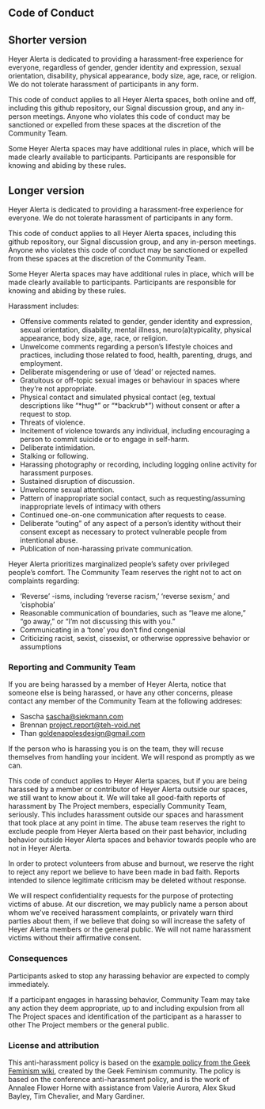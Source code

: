 Code of Conduct
---------------

## Shorter version 

Heyer Alerta is dedicated to providing a harassment-free experience for
everyone, regardless of gender, gender identity and expression, sexual
orientation, disability, physical appearance, body size, age, race, or
religion. We do not tolerate harassment of participants in any form.

This code of conduct applies to all Heyer Alerta spaces, both online and off,
including this github repository, our Signal discussion group, and any
in-person meetings.  Anyone who violates this code of conduct
may be sanctioned or expelled from these spaces at the discretion of the
Community Team.

Some Heyer Alerta spaces may have additional rules in place, which will be made
clearly available to participants. Participants are responsible for knowing and
abiding by these rules.

## Longer version 

Heyer Alerta is dedicated to providing a harassment-free experience for
everyone. We do not tolerate harassment of participants in any form.

This code of conduct applies to all Heyer Alerta spaces, including this github
repository, our Signal discussion group, and any in-person meetings. Anyone who
violates this code of conduct may be sanctioned or expelled from these spaces
at the discretion of the Community Team.

Some Heyer Alerta spaces may have additional rules in place, which will be made
clearly available to participants. Participants are responsible for knowing and
abiding by these rules.

Harassment includes:

- Offensive comments related to gender, gender identity and expression, sexual
  orientation, disability, mental illness, neuro(a)typicality, physical
  appearance, body size, age, race, or religion.
- Unwelcome comments regarding a person’s lifestyle choices and practices,
  including those related to food, health, parenting, drugs, and employment.
- Deliberate misgendering or use of ‘dead’ or rejected names.
- Gratuitous or off-topic sexual images or behaviour  in spaces where they’re
  not appropriate.
- Physical contact and simulated physical contact (eg, textual descriptions
  like “\*hug\*” or “\*backrub\*”) without consent or after a request to stop.
- Threats of violence.
- Incitement of violence towards any individual, including encouraging a person
  to commit suicide or to engage in self-harm.
- Deliberate intimidation.
- Stalking or following.
- Harassing photography or recording, including logging online activity for
  harassment purposes.
- Sustained disruption of discussion.
- Unwelcome sexual attention.
- Pattern of inappropriate social contact, such as requesting/assuming
  inappropriate levels of intimacy with others
- Continued one-on-one communication after requests to cease.
- Deliberate “outing” of any aspect of a person’s identity without their
  consent except as necessary to protect vulnerable people from intentional
  abuse.
- Publication of non-harassing private communication.

Heyer Alerta prioritizes marginalized people’s safety over privileged people’s
comfort. The Community Team reserves the right not to act on complaints
regarding:

- ‘Reverse’ -isms, including ‘reverse racism,’ ‘reverse sexism,’ and ‘cisphobia’
- Reasonable communication of boundaries, such as “leave me alone,” “go away,”
  or “I’m not discussing this with you.”
- Communicating in a ‘tone’ you don’t find congenial
- Criticizing racist, sexist, cissexist, or otherwise oppressive behavior or
  assumptions 

### Reporting and Community Team

If you are being harassed by a member of Heyer Alerta, notice that someone else
is being harassed, or have any other concerns, please contact any member of the
Community Team at the following addreses:

* Sascha <sascha@siekmann.com>
* Brennan <project.report@teh-void.net>
* Than <goldenapplesdesign@gmail.com>

If the person who is harassing you is on the team, they will recuse themselves
from handling your incident. We will respond as promptly as we can.

This code of conduct applies to Heyer Alerta spaces, but if you are being
harassed by a member or contributor of Heyer Alerta outside our spaces, we still
want to know about it. We will take all good-faith reports of harassment by The
Project members, especially Community Team, seriously. This includes harassment
outside our spaces and harassment that took place at any point in time. The
abuse team reserves the right to exclude people from Heyer Alerta based on their
past behavior, including behavior outside Heyer Alerta spaces and behavior
towards people who are not in Heyer Alerta.

In order to protect volunteers from abuse and burnout, we reserve the right to
reject any report we believe to have been made in bad faith. Reports intended
to silence legitimate criticism may be deleted without response.

We will respect confidentiality requests for the purpose of protecting victims
of abuse. At our discretion, we may publicly name a person about whom we’ve
received harassment complaints, or privately warn third parties about them, if
we believe that doing so will increase the safety of Heyer Alerta members or the
general public. We will not name harassment victims without their affirmative
consent.

### Consequences 

Participants asked to stop any harassing behavior are expected to comply immediately.

If a participant engages in harassing behavior, Community Team may take any
action they deem appropriate, up to and including expulsion from all The
Project spaces and identification of the participant as a harasser to other The
Project members or the general public.

### License and attribution

This anti-harassment policy is based on the [example policy from the Geek
Feminism wiki](http://geekfeminism.wikia.com/wiki/Community_anti-harassment),
created by the Geek Feminism community. The policy is based on the conference
anti-harassment policy, and is the work of Annalee Flower Horne with assistance
from Valerie Aurora, Alex Skud Bayley, Tim Chevalier, and Mary Gardiner.

